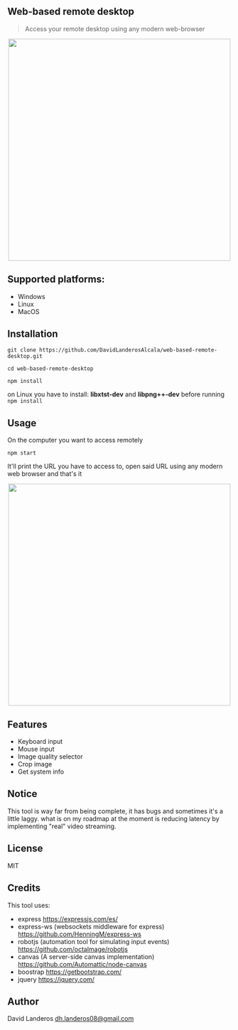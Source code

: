 ## Web-based remote desktop

> Access your remote desktop using any modern web-browser

<p align="center"><img src="https://user-images.githubusercontent.com/5791055/64057520-e61e1a00-cb52-11e9-946c-a6d839fa0f52.gif" width="500"></p>

## Supported platforms:
- Windows
- Linux
- MacOS

## Installation
```
git clone https://github.com/DavidLanderosAlcala/web-based-remote-desktop.git
```

```
cd web-based-remote-desktop
```
```
npm install
```
 on Linux you have to install: __libxtst-dev__ and __libpng++-dev__ before running ```npm install```

## Usage
 On the computer you want to access remotely
````
npm start
````
 It'll print the URL you have to access to, open said URL using any modern web browser and that's it
 
<p align="center"><img src="https://user-images.githubusercontent.com/5791055/64057392-22507b00-cb51-11e9-8bb1-f86f47647da4.png" width="500"></p>

## Features
- Keyboard input
- Mouse input
- Image quality selector
- Crop image
- Get system info

## Notice
This tool is way far from being complete, it has bugs and sometimes it's a little laggy. what is on my roadmap at the moment is reducing latency by implementing "real" video streaming.

## License

MIT

## Credits
This tool uses:
- express    https://expressjs.com/es/
- express-ws (websockets middleware for express)        https://github.com/HenningM/express-ws
- robotjs (automation tool for simulating input events) https://github.com/octalmage/robotjs
- canvas (A server-side canvas implementation)          https://github.com/Automattic/node-canvas
- boostrap                                              https://getbootstrap.com/
- jquery                                                https://jquery.com/
## Author
David Landeros <dh.landeros08@gmail.com>
